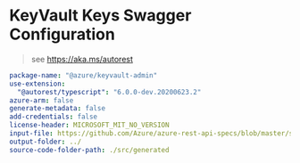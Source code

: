 # KeyVault Keys Swagger Configuration

> see https://aka.ms/autorest

``` yaml
package-name: "@azure/keyvault-admin"
use-extension:
  "@autorest/typescript": "6.0.0-dev.20200623.2"
azure-arm: false
generate-metadata: false
add-credentials: false
license-header: MICROSOFT_MIT_NO_VERSION
input-file: https://github.com/Azure/azure-rest-api-specs/blob/master/specification/keyvault/data-plane/Microsoft.KeyVault/preview/7.2-preview/keys.json
output-folder: ../
source-code-folder-path: ./src/generated
```
